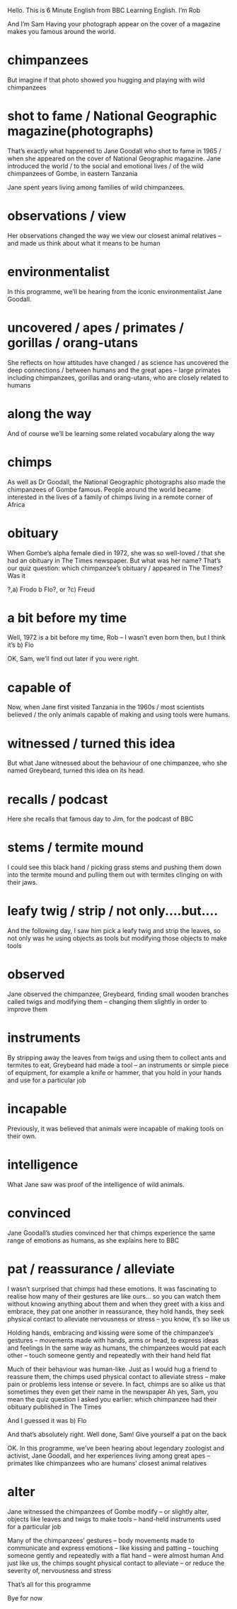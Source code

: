 Hello. This is 6 Minute English from BBC Learning English. I’m Rob

And I’m Sam
Having your photograph appear on the cover of a magazine makes you famous around the world. 

# chimpanzees
But imagine if that photo showed you hugging and playing with wild chimpanzees

# shot to fame / National Geographic magazine(photographs)
That’s exactly what happened to Jane Goodall who shot to fame in 1965 / when she appeared on the cover of National Geographic magazine. 
Jane introduced the world / to the social and emotional lives / of the wild chimpanzees of Gombe, in eastern Tanzania

Jane spent years living among families of wild chimpanzees. 

# observations / view
Her observations changed the way we view our closest animal relatives – and made us think about what it means to be human

# environmentalist
In this programme, we’ll be hearing from the iconic environmentalist Jane Goodall. 

# uncovered / apes / primates / gorillas / orang-utans
She reflects on how attitudes have changed / as science has uncovered the deep connections / between humans and the great apes – large primates including chimpanzees, gorillas and orang-utans, who are closely related to humans

# along the way
And of course we’ll be learning some related vocabulary along the way

# chimps
As well as Dr Goodall, the National Geographic photographs also made the chimpanzees of Gombe famous. 
People around the world became interested in the lives of a family of chimps living in a remote corner of Africa

# obituary
When Gombe’s alpha female died in 1972, she was so well-loved / that she had an obituary in The Times newspaper. 
But what was her name? That’s our quiz question: which chimpanzee’s obituary / appeared in The Times? Was it

?,a) Frodo
b Flo?, or
?c) Freud

# a bit before my time
Well, 1972 is a bit before my time, Rob – I wasn’t even born then, but I think it’s b) Flo

OK, Sam, we’ll find out later if you were right. 

# capable of
Now, when Jane first visited Tanzania in the 1960s / most scientists believed / the only animals capable of making and using tools were humans. 

# witnessed / turned this idea
But what Jane witnessed about the behaviour of one chimpanzee, who she named Greybeard, turned this idea on its head. 

# recalls / podcast
Here she recalls that famous day to Jim, for the podcast of BBC

# stems / termite mound
I could see this black hand / picking grass stems and pushing them down into the termite mound and pulling them out with termites clinging on with their jaws. 

# leafy twig / strip / not only....but....
And the following day, I saw him pick a leafy twig and strip the leaves, so not only was he using objects as tools but modifying those objects to make tools

# observed
Jane observed the chimpanzee, Greybeard, finding small wooden branches called twigs and modifying them – changing them slightly in order to improve them

# instruments
By stripping away the leaves from twigs and using them to collect ants and termites to eat, Greybeard had made a tool – an instruments or simple piece of equipment, for example a knife or hammer, that you hold in your hands and use for a particular job

# incapable
Previously, it was believed that animals were incapable of making tools on their own. 

# intelligence
What Jane saw was proof of the intelligence of wild animals. 

# convinced
Jane Goodall’s studies convinced her that chimps experience the same range of emotions as humans, as she explains here to BBC

# pat / reassurance / alleviate
I wasn’t surprised that chimps had these emotions. It was fascinating to realise how many of their gestures are like ours… so you can watch them without knowing anything about them and when they greet with a kiss and embrace, they pat one another in reassurance, they hold hands, they seek physical contact to alleviate nervousness or stress – you know, it’s so like us

Holding hands, embracing and kissing were some of the chimpanzee’s gestures – movements made with hands, arms or head, to express ideas and feelings
In the same way as humans, the chimpanzees would pat each other – touch someone gently and repeatedly with their hand held flat

Much of their behaviour was human-like. Just as I would hug a friend to reassure them, the chimps used physical contact to alleviate stress – make pain or problems less intense or severe. 
In fact, chimps are so alike us that sometimes they even get their name in the newspaper
Ah yes, Sam, you mean the quiz question I asked you earlier: which chimpanzee had their obituary published in The Times

And I guessed it was b) Flo

And that’s absolutely right. Well done, Sam! Give yourself a pat on the back

OK. In this programme, we’ve been hearing about legendary zoologist and activist, Jane Goodall, and her experiences living among great apes – primates like chimpanzees who are humans’ closest animal relatives

# alter
Jane witnessed the chimpanzees of Gombe modify – or slightly alter, objects like leaves and twigs to make tools – hand-held instruments used for a particular job

Many of the chimpanzees’ gestures – body movements made to communicate and express emotions – like kissing and patting – touching someone gently and repeatedly with a flat hand – were almost human
And just like us, the chimps sought physical contact to alleviate – or reduce the severity of, nervousness and stress

That’s all for this programme

Bye for now
